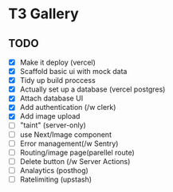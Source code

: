 # T3 Gallery

## TODO

- [x] Make it deploy (vercel)
- [x] Scaffold basic ui with mock data
- [x] Tidy up build proccess
- [x] Actually set up a database (vercel postgres)
- [x] Attach database UI
- [x] Add authentication (/w clerk)
- [x] Add image upload
- [ ] "taint" (server-only)
- [ ] use Next/Image component
- [ ] Error management(/w Sentry)
- [ ] Routing/image page(parellel route)
- [ ] Delete button (/w Server Actions)
- [ ] Analaytics (posthog)
- [ ] Ratelimiting (upstash)
